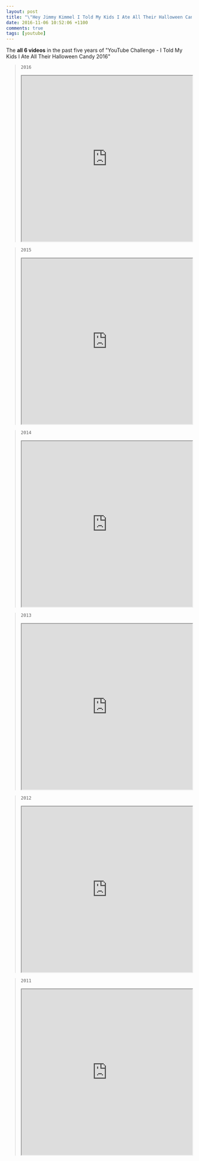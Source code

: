 ```yaml
---
layout: post
title: "\"Hey Jimmy Kimmel I Told My Kids I Ate All Their Halloween Candy.\""
date: 2016-11-06 10:52:06 +1100
comments: true
tags: [youtube]
---
```


The **all 6 videos** in the past five years of "YouTube Challenge - I Told My Kids I Ate All Their Halloween Candy 2016"      

<!--more-->



> `2016`   
> <iframe style="max-width: 100%;" width="600" height="450" src="https://www.youtube.com/embed/NOwEwJD_p2w"  allowfullscreen="allowfullscreen" mozallowfullscreen="mozallowfullscreen" msallowfullscreen="msallowfullscreen" oallowfullscreen="oallowfullscreen" webkitallowfullscreen="webkitallowfullscreen"></iframe>


> `2015`   
> <iframe style="max-width: 100%;" width="600" height="450" src="https://www.youtube.com/embed/N1pTZTHZF4E"  allowfullscreen="allowfullscreen" mozallowfullscreen="mozallowfullscreen" msallowfullscreen="msallowfullscreen" oallowfullscreen="oallowfullscreen" webkitallowfullscreen="webkitallowfullscreen"></iframe>


> `2014`    
> <iframe style="max-width: 100%;" width="600" height="450" src="https://www.youtube.com/embed/1NDkVx9AzSY"  allowfullscreen="allowfullscreen" mozallowfullscreen="mozallowfullscreen" msallowfullscreen="msallowfullscreen" oallowfullscreen="oallowfullscreen" webkitallowfullscreen="webkitallowfullscreen"></iframe>


> `2013`    
> <iframe style="max-width: 100%;" width="600" height="450" src="https://www.youtube.com/embed/RK-oQfFToVg"  allowfullscreen="allowfullscreen" mozallowfullscreen="mozallowfullscreen" msallowfullscreen="msallowfullscreen" oallowfullscreen="oallowfullscreen" webkitallowfullscreen="webkitallowfullscreen"></iframe>


> `2012`    
> <iframe style="max-width: 100%;" width="600" height="450" src="https://www.youtube.com/embed/WOlpdd7y8MI"  allowfullscreen="allowfullscreen" mozallowfullscreen="mozallowfullscreen" msallowfullscreen="msallowfullscreen" oallowfullscreen="oallowfullscreen" webkitallowfullscreen="webkitallowfullscreen"></iframe>


> `2011`    
> <iframe style="max-width: 100%;" width="600" height="450" src="https://www.youtube.com/embed/_YQpbzQ6gzs"  allowfullscreen="allowfullscreen" mozallowfullscreen="mozallowfullscreen" msallowfullscreen="msallowfullscreen" oallowfullscreen="oallowfullscreen" webkitallowfullscreen="webkitallowfullscreen"></iframe>




